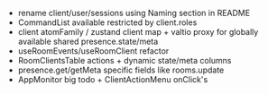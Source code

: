 -   rename client/user/sessions using Naming section in README
-   CommandList available restricted by client.roles
-   client atomFamily / zustand client map + valtio proxy for globally available shared presence.state/meta
-   useRoomEvents/useRoomClient refactor
-   RoomClientsTable actions + dynamic state/meta columns
-   presence.get/getMeta specific fields like rooms.update
-   AppMonitor big todo + ClientActionMenu onClick's
